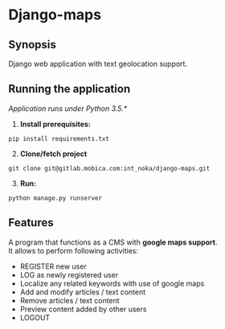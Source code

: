 # Django-maps

## Synopsis
Django web application with text geolocation support. 

## Running the application
*Application runs under Python 3.5.\**

1. **Install prerequisites:**
```shell
pip install requirements.txt
```

2. **Clone/fetch project**
```shell
git clone git@gitlab.mobica.com:int_noka/django-maps.git
```

3. **Run:**
```shell
python manage.py runserver
```

## Features
A program that functions as a CMS with **google maps support**. <br>
It allows to perform following activities:
* REGISTER new user
* LOG as newly registered user
* Localize any related keywords with use of google maps
* Add and modify articles / text content
* Remove articles / text content
* Preview content added by other users
* LOGOUT
